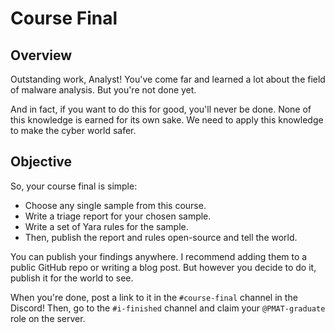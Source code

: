 # Course Final

## Overview
Outstanding work, Analyst! You've come far and learned a lot about the field of malware analysis. But you're not done yet.

And in fact, if you want to do this for good, you'll never be done. None of this knowledge is earned for its own sake. We need to apply this knowledge to make the cyber world safer.

## Objective

So, your course final is simple:

- Choose any single sample from this course.
- Write a triage report for your chosen sample.
- Write a set of Yara rules for the sample. 
- Then, publish the report and rules open-source and tell the world.

You can publish your findings anywhere. I recommend adding them to a public GitHub repo or writing a blog post. But however you decide to do it, publish it for the world to see.

When you're done, post a link to it in the `#course-final` channel in the Discord! Then, go to the `#i-finished` channel and claim your `@PMAT-graduate` role on the server.
